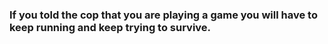 ### If you told the cop that you are playing a game you will have to keep running and keep trying to survive.
